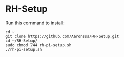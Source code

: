 # RH-Setup
 
Run this command to install:

```
cd ~
git clone https://github.com/Aaronsss/RH-Setup.git
cd ~/RH-Setup/
sudo chmod 744 rh-pi-setup.sh
./rh-pi-setup.sh
```